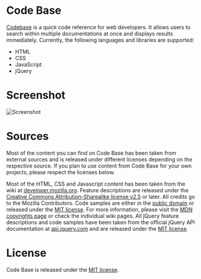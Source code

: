 # Code Base

[Codebase](http://codebase.bitpanda.org/) is a quick code reference for web developers. It allows users to search within multiple documentations at once and displays results immediately. Currently, the following languages and libraries are supported:

* HTML
* CSS
* JavaScript
* jQuery

# Screenshot

![Screenshot](http://codebase.bitpanda.org/screenshot.png)

# Sources

Most of the content you can find on Code Base has been taken from external sources and is released under different licenses depending on the respective source. If you plan to use content from Code Base for your own projects, please respect the licenses below.

Most of the HTML, CSS and Javascript content has been taken from the wiki at [developer.mozilla.org](http://developer.mozilla.org/). Feature descriptions are released under the [Creative Commons Attribution-Sharealike license v2.5](http://creativecommons.org/licenses/by-sa/2.5/) or later. All credits go to the Mozilla Contributors. Code samples are either in the [public domain](http://wiki.creativecommons.org/Public_domain") or released under the [MIT license](http://opensource.org/licenses/MIT). For more information, please visit the [MDN copyrights page](https://developer.mozilla.org/en-US/docs/Project:Copyrights) or check the individual wiki pages. All jQuery feature descriptions and code samples have been taken from the official jQuery API documentation at [api.jquery.com](http://api.jquery.com/) and are released under the [MIT license](http://opensource.org/licenses/MIT).

# License

Code Base is released under the [MIT license](https://github.com/mr-ravioli/codebase/blob/master/LICENSE).
